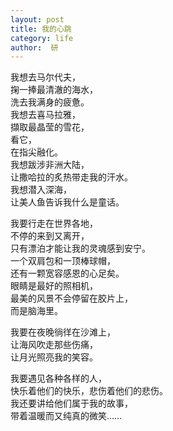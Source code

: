 ```yaml
---
layout: post
title: 我的心跳 
category: life
author:  研
---
```

我想去马尔代夫，  
掬一捧最清澈的海水，  
洗去我满身的疲惫。  
我想去喜马拉雅，  
擷取最晶莹的雪花，  
看它，  
在指尖融化。  
我想跋涉非洲大陆，  
让撒哈拉的炙热带走我的汗水。  
我想潜入深海，  
让美人鱼告诉我什么是童话。  

我要行走在世界各地，  
不停的来到又离开，  
只有漂泊才能让我的灵魂感到安宁。  
一个双肩包和一顶棒球帽，  
还有一颗宽容感恩的心足矣。  
眼睛是最好的照相机，  
最美的风景不会停留在胶片上，  
而是脑海里。  

我要在夜晚徜徉在沙滩上，  
让海风吹走那些伤痛，  
让月光照亮我的笑容。   

我要遇见各种各样的人，  
快乐着他们的快乐，悲伤着他们的悲伤。  
我还要讲给他们属于我的故事，  
带着温暖而又纯真的微笑…… 